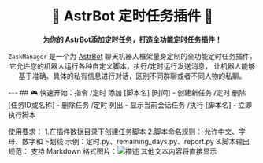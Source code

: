 <h1 align="center">🚀 AstrBot 定时任务插件 🚀</h1>

<p align="center">
<strong>为你的 AstrBot添加定时任务，打造全功能定时任务插件！</strong>
</p>
<p align="center">
<code>ZaskManager</code> 是一个为 <a href="https://github.com/Soulter/AstrBot">AstrBot</a> 聊天机器人框架量身定制的全功能定时任务插件。
它允许您的机器人运行各种自定义脚本，执行/定时运行发送消息，
让机器人能够基于准确、具体的私有信息进行对话，区别不同群聊或者不同人物的私聊。
</p>
---
## 🎮 快速开始：指令
/定时 添加 [脚本名] [时间] - 创建新任务
/定时 删除 [任务ID或名称] - 删除任务
/定时 列出 - 显示当前会话任务
/执行 [脚本名] - 立即执行脚本

使用要求：
1.在插件数据目录下创建任务脚本
2.脚本命名规则：
允许中文、字母、数字和下划线
示例：定时.py、remaining_days.py、report.py
3.脚本输出规范：
支持 Markdown 格式图片：![描述](图片URL)
其他文本内容将直接显示
